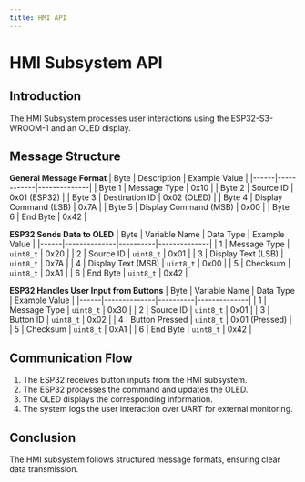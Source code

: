 ```yaml
---
title: HMI API
---
```


# HMI Subsystem API

## Introduction
The HMI Subsystem processes user interactions using the ESP32-S3-WROOM-1 and an OLED display.

## Message Structure
**General Message Format**
| Byte | Description | Example Value |
|------|------------|--------------|
| Byte 1 | Message Type | 0x10 |
| Byte 2 | Source ID | 0x01 (ESP32) |
| Byte 3 | Destination ID | 0x02 (OLED) |
| Byte 4 | Display Command (LSB) | 0x7A |
| Byte 5 | Display Command (MSB) | 0x00 |
| Byte 6 | End Byte | 0x42 |

**ESP32 Sends Data to OLED**
| Byte | Variable Name | Data Type | Example Value |
|------|--------------|----------|--------------|
| 1 | Message Type | `uint8_t` | 0x20 |
| 2 | Source ID | `uint8_t` | 0x01 |
| 3 | Display Text (LSB) | `uint8_t` | 0x7A |
| 4 | Display Text (MSB) | `uint8_t` | 0x00 |
| 5 | Checksum | `uint8_t` | 0xA1 |
| 6 | End Byte | `uint8_t` | 0x42 |

**ESP32 Handles User Input from Buttons**
| Byte | Variable Name | Data Type | Example Value |
|------|--------------|----------|--------------|
| 1 | Message Type | `uint8_t` | 0x30 |
| 2 | Source ID | `uint8_t` | 0x01 |
| 3 | Button ID | `uint8_t` | 0x02 |
| 4 | Button Pressed | `uint8_t` | 0x01 (Pressed) |
| 5 | Checksum | `uint8_t` | 0xA1 |
| 6 | End Byte | `uint8_t` | 0x42 |

## Communication Flow
1. The ESP32 receives button inputs from the HMI subsystem.
2. The ESP32 processes the command and updates the OLED.
3. The OLED displays the corresponding information.
4. The system logs the user interaction over UART for external monitoring.

## Conclusion
The HMI subsystem follows structured message formats, ensuring clear data transmission.

